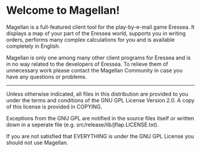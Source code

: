 # Welcome to Magellan!

Magellan is a full-featured client tool for the play-by-e-mail
game Eressea. It displays a map of your part of the Eressea
world, supports you in writing orders, performs many complex
calculations for you and is available completely in English.

Magellan is only one among many other client programs for 
Eressea and is in no way related to the developers of Eressea.
To relieve them of unnecessary work please contact the Magellan
Community in case you have any questions or problems.

---

Unless otherwise indicated, all files in this distribution are
provided to you under the terms and conditions of the GNU GPL
License Version 2.0. A copy of this license is provided in
COPYING.

Exceptions from the GNU GPL  are notified in the source files
itself or written down in a seperate file (e.g. 
src/release/lib/jflap.LICENSE.txt).

If you are not satisfied that EVERYTHING is under the GNU GPL 
License you should not use Magellan.
